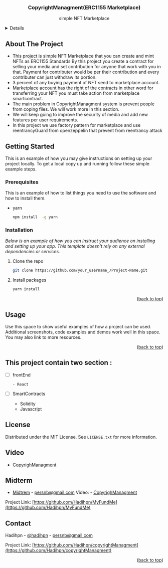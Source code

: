 <!--  See: https://github.com/Hadihpn/copyrightManagment -->
<a name="readme-top"></a>
<!--
*** Thanks for checking out the Best-README-Template. If you have a suggestion
*** that would make this better, please fork the repo and create a pull request
*** or simply open an issue with the tag "enhancement".
*** Don't forget to give the project a star!
*** Thanks again! Now go create something AMAZING! :D
-->



<!-- PROJECT SHIELDS -->
<!--
*** I'm using markdown "reference style" links for readability.
*** Reference links are enclosed in brackets [ ] instead of parentheses ( ).
*** See the bottom of this document for the declaration of the reference variables
*** for contributors-url, forks-url, etc. This is an optional, concise syntax you may use.
*** https://www.markdownguide.org/basic-syntax/#reference-style-links
-->




<!-- PROJECT LOGO -->

  <h3 align="center">
    <a>CopyrightManagment(ERC1155 Marketplace) </a>
  </h3>

  <p align="center">
     simple NFT Marketplace
  </p>
</div>



<!-- TABLE OF CONTENTS -->
<details>
  <ol>
    <li>
      <a href="#about-the-project">About The Project</a>
      <ul>
        <li><a href="https://github.com/Hadihpn">Built With HadiHPN</a></li>
      </ul>
    </li>
    <li>
      <a href="#getting-started">Getting Started</a>
      <ul>
        <li><a href="#prerequisites">Prerequisites</a>
        </li>
        <li>nodejs</li>

        <li><a href="#installation">Installation</a></li>
      </ul>
    </li>
    <li><a href="#usage">Usage</a></li>
    <li><a href="#roadmap">Roadmap</a></li>
    <li><a href="#contributing">Contributing</a></li>
    <li><a href="#license">License</a></li>
    <li><a href="#contact">Contact</a></li>
    <li><a href="#acknowledgments">Acknowledgments</a></li>
  </ol>
</details>



<!-- ABOUT THE PROJECT -->
## About The Project


* This project is simple NFT Marketplace that you can create and mint NFTs as ERC1155 Standards 
By this project you create a contract for selling your media and set contribution for anyone that work with you in that. Payment for contributer would be per their contribution and every contributer  can just withdraw its portion.
* 3 percent of any  buying payment of NFT send to marketplace account. 
* Marketplace account has the right of the contracts in other word for transferring your NFT you must take action from marketplace smartcontract.
* The main problem in  CopyrightManagment system is prevent people from coping files. We will work more in this section.
* We will keep going to improve the security of media and add new features per user requirements.
* In this project we use factory pattern for marketplace and use reentrancyGuard from openzeppelin that prevent from reentrancy attack




<!-- GETTING STARTED -->
## Getting Started

This is an example of how you may give instructions on setting up your project locally.
To get a local copy up and running follow these simple example steps.

### Prerequisites

This is an example of how to list things you need to use the software and how to install them.
* yarn
  ```sh
  npm install  -g yarn
  ```

### Installation

_Below is an example of how you can instruct your audience on installing and setting up your app. This template doesn't rely on any external dependencies or services._

1. Clone the repo
   ```sh
   git clone https://github.com/your_username_/Project-Name.git
   ```
2. Install  packages
   ```sh
   yarn install
   ```


<p align="right">(<a href="#readme-top">back to top</a>)</p>



<!-- USAGE EXAMPLES -->
## Usage

Use this space to show useful examples of how a project can be used. Additional screenshots, code examples and demos work well in this space. You may also link to more resources.


<p align="right">(<a href="#readme-top">back to top</a>)</p>



<!-- ROADMAP -->
## This project contain two section :



- [ ] frontEnd
      
      - React
      
- [ ] SmartContracts
      
     -	Solidity
     -  Javascript





<!-- LICENSE -->
## License

Distributed under the MIT License. See `LICENSE.txt` for more information.

<!-- Video -->
## Video

 - [CopyrighManagment](https://mega.nz/file/uwJzQQCQ#GNynF2FQ_RqWSbibMqeiq3ofeXC378WSscmY0tgLwD8) 

<!-- Midterm -->
## Midterm

 - [Midtrem](https://t.me/hadihpn) - persnb@gmail.com
 Video: - [CopyrighManagment](https://mega.nz/file/HoZ2UYwA#eqpFdPBCUHI2l4ffqWN8lyuMOliKMaCLyz2M6NfGhic)

  Project Link: [https://github.com/Hadihpn/MyFundMe](https://github.com/Hadihpn/MyFundMe)



<!-- CONTACT -->
## Contact

Hadihpn - [@hadihpn](https://t.me/hadihpn) - persnb@gmail.com

Project Link: [https://github.com/Hadihpn/copyrightManagment](https://github.com/Hadihpn/copyrightManagment)

<p align="right">(<a href="#readme-top">back to top</a>)</p>

